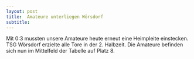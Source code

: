 ```yaml
---
layout: post
title:  Amateure unterliegen Wörsdorf
subtitle:  
---
```


Mit 0:3 mussten unsere Amateure heute erneut eine Heimpleite einstecken. TSG Wörsdorf erzielte alle Tore in der 2. Halbzeit. Die Amateure befinden sich nun im Mittelfeld der Tabelle auf Platz 8.


